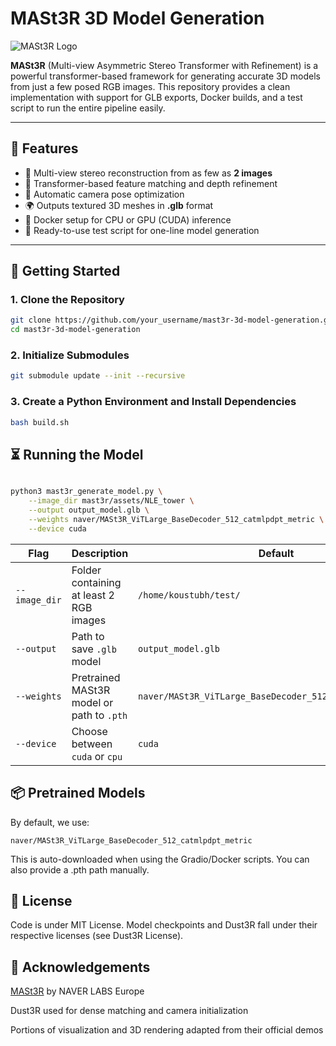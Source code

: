 # MASt3R 3D Model Generation

![MASt3R Logo](mast3r/assets/mast3r.jpg)

**MASt3R** (Multi-view Asymmetric Stereo Transformer with Refinement) is a powerful transformer-based framework for generating accurate 3D models from just a few posed RGB images. This repository provides a clean implementation with support for GLB exports, Docker builds, and a test script to run the entire pipeline easily.

---

## 🌟 Features

- 📸 Multi-view stereo reconstruction from as few as **2 images**
- 🤖 Transformer-based feature matching and depth refinement
- 🔧 Automatic camera pose optimization
- 🌍 Outputs textured 3D meshes in **.glb** format
- 🐳 Docker setup for CPU or GPU (CUDA) inference
- 🧪 Ready-to-use test script for one-line model generation

---

## 🚀 Getting Started

### 1. Clone the Repository

```bash
git clone https://github.com/your_username/mast3r-3d-model-generation.git
cd mast3r-3d-model-generation
```

### 2. Initialize Submodules
```bash
git submodule update --init --recursive
```

### 3. Create a Python Environment and Install Dependencies
```bash
bash build.sh
```

## ⏳ Running the Model
```bash

python3 mast3r_generate_model.py \
    --image_dir mast3r/assets/NLE_tower \
    --output output_model.glb \
    --weights naver/MASt3R_ViTLarge_BaseDecoder_512_catmlpdpt_metric \
    --device cuda
```

| Flag          | Description                               | Default                                                  |
| ------------- | ----------------------------------------- | -------------------------------------------------------- |
| `--image_dir` | Folder containing at least 2 RGB images   | `/home/koustubh/test/`                                   |
| `--output`    | Path to save `.glb` model                 | `output_model.glb`                                       |
| `--weights`   | Pretrained MASt3R model or path to `.pth` | `naver/MASt3R_ViTLarge_BaseDecoder_512_catmlpdpt_metric` |
| `--device`    | Choose between `cuda` or `cpu`            | `cuda`                                                   |

## 📦 Pretrained Models

By default, we use:

    naver/MASt3R_ViTLarge_BaseDecoder_512_catmlpdpt_metric

This is auto-downloaded when using the Gradio/Docker scripts. You can also provide a .pth path manually.

## 📄 License

Code is under MIT License.
Model checkpoints and Dust3R fall under their respective licenses (see Dust3R License).

## 🙏 Acknowledgements

[MASt3R](https://github.com/naver/mast3r) by NAVER LABS Europe

Dust3R used for dense matching and camera initialization

Portions of visualization and 3D rendering adapted from their official demos

